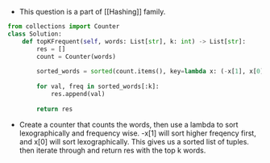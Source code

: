 - This question is a part of [[Hashing]] family.

```python
from collections import Counter
class Solution:
	def topKFrequent(self, words: List[str], k: int) -> List[str]:
		res = []
		count = Counter(words)
		
		sorted_words = sorted(count.items(), key=lambda x: (-x[1], x[0]))
		
		for val, freq in sorted_words[:k]:
			res.append(val)
		
		return res
```

- Create a counter that counts the words, then use a lambda to sort lexographically and frequency wise. -x[1] will sort higher freqency first, and x[0] will sort lexographically. This gives us a sorted list of tuples. then iterate through and return res with the top k words.